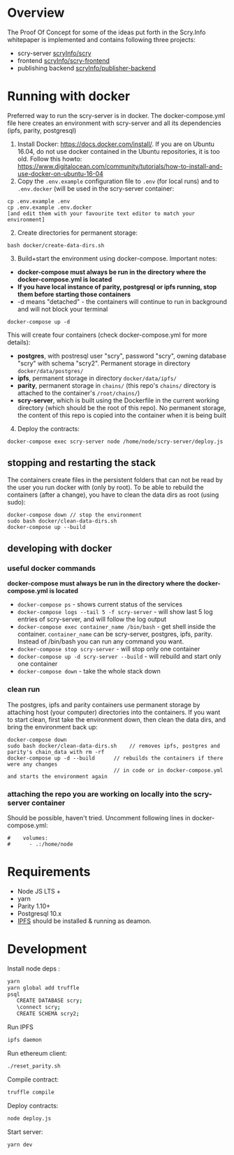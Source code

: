 # Overview
The Proof Of Concept for some of the ideas put forth in the Scry.Info whitepaper is implemented and contains following three projects: 
- scry-server [scryInfo/scry](https://github.com/scryInfo/scry) 
- frontend [scryInfo/scry-frontend](https://github.com/scryInfo/scry-frontend)
- publishing backend [scryInfo/publisher-backend](https://github.com/scryInfo/publisher-backend)

# Running with docker

Preferred way to run the scry-server is in docker. The docker-compose.yml file here creates an environment with scry-server and all its dependencies (ipfs, parity, postgresql)

1. Install Docker: https://docs.docker.com/install/. If you are on Ubuntu 16.04, do not use docker contained in the Ubuntu repositories, it is too old. Follow this howto: https://www.digitalocean.com/community/tutorials/how-to-install-and-use-docker-on-ubuntu-16-04
2. Copy the `.env.example` configuration file to `.env` (for local runs) and to `.env.docker` (will be used in the scry-server container:
```
cp .env.example .env
cp .env.example .env.docker
[and edit them with your favourite text editor to match your environment]
```
2. Create directories for permanent storage:
```
bash docker/create-data-dirs.sh
```
3. Build+start the environment using docker-compose. Important notes:
- **docker-compose must always be run in the directory where the docker-compose.yml is located**
- **If you have local instance of parity, postgresql or ipfs running, stop them before starting those containers**
- -d means "detached" - the containers will continue to run in background and will not block your terminal
```
docker-compose up -d
```
This will create four containers (check docker-compose.yml for more details):
* **postgres**, with postresql user "scry", password "scry", owning database "scry" with schema "scry2". Permanent storage in directory `docker/data/postgres/`
* **ipfs**, permanent storage in directory `docker/data/ipfs/`
* **parity**, permanent storage in `chains/` (this repo's `chains/` directory is attached to the container's `/root/chains/`)
* **scry-server**, which is built using the Dockerfile in the current working directory (which should be the root of this repo). No permanent storage, the content of this repo is copied into the container when it is being built
4. Deploy the contracts:
```
docker-compose exec scry-server node /home/node/scry-server/deploy.js
```

## stopping and restarting the stack

The containers create files in the persistent folders that can not be read by the user you run docker with (only by root). To be able to rebuild the containers (after a change), you have to clean the data dirs as root (using sudo):

```
docker-compose down // stop the environment
sudo bash docker/clean-data-dirs.sh
docker-compose up --build
```

## developing with docker

### useful docker commands

**docker-compose must always be run in the directory where the docker-compose.yml is located**

* `docker-compose ps` - shows current status of the services
* `docker-compose logs --tail 5 -f scry-server` - will show last 5 log entries of scry-server, and will follow the log output
* `docker-compose exec container_name /bin/bash` - get shell inside the container. `container_name` can be scry-server, postgres, ipfs, parity. Instead of /bin/bash you can run any command you want.
* `docker-compose stop scry-server` - will stop only one container
* `docker-compose up -d scry-server --build` - will rebuild and start only one container
* `docker-compose down` - take the whole stack down

### clean run

The postgres, ipfs and parity containers use permanent storage by attaching host (your computer) directories into the containers. If you want to start clean, first take the environment down, then clean the data dirs, and bring the environment back up:

```
docker-compose down
sudo bash docker/clean-data-dirs.sh    // removes ipfs, postgres and parity's chain_data with rm -rf
docker-compose up -d --build      // rebuilds the containers if there were any changes
                                  // in code or in docker-compose.yml and starts the environment again
```

### attaching the repo you are working on locally into the scry-server container

Should be possible, haven't tried. Uncomment following lines in docker-compose.yml:
```
#    volumes:
#      - .:/home/node
```

# Requirements

- Node JS LTS +
- yarn
- Parity 1.10+
- Postgresql 10.x
- [IPFS](https://github.com/ipfs/go-ipfs) should be installed & running as deamon.


# Development

Install node deps :

```bash
yarn
yarn global add truffle
psql
   CREATE DATABASE scry;
   \connect scry;
   CREATE SCHEMA scry2;
```


Run IPFS

```bash
ipfs daemon
```

Run ethereum client:

```bash
./reset_parity.sh
```

Compile contract:

```bash
truffle compile
```

Deploy contracts:

```bash
node deploy.js
```

Start server:

```bash
yarn dev
```
